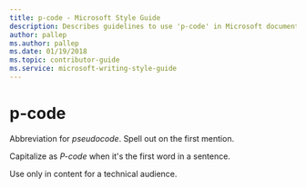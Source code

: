 ```yaml
---
title: p-code - Microsoft Style Guide
description: Describes guidelines to use 'p-code' in Microsoft documents. Spell out on the first mention.
author: pallep
ms.author: pallep
ms.date: 01/19/2018
ms.topic: contributor-guide
ms.service: microsoft-writing-style-guide
---
```


# p-code

Abbreviation for *pseudocode*. Spell out on the first mention. 

Capitalize as *P-code* when it's the first word in a sentence. 

Use only in content for a technical audience.
